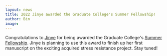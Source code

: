 ```yaml
---
layout: news
title: 2022 Jinye awarded the Graduate College's Summer Fellowship!
author: Bin
image:
---
```


Congratulations to [Jinye](https://www.binhe-lab.org/members/jinye-liang/) for being awarded the Graduate College's [Summer Fellowship](https://grad.uiowa.edu/funding/fellowships/summer). Jinye is planning to use this award to finish up her first manuscript on the exciting acquired stress resistance project. Stay tuned!

